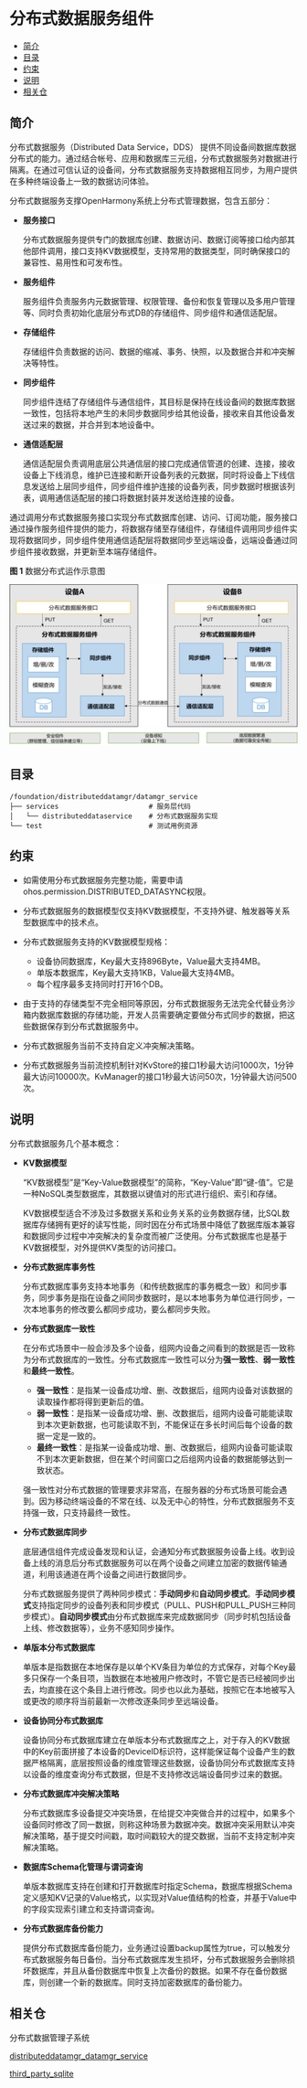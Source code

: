 # 分布式数据服务组件<a name="ZH-CN_TOPIC_0000001124232845"></a>

-   [简介](#section11660541593)
-   [目录](#section161941989596)
-   [约束](#section119744591305)
-   [说明](#section1312121216216)
-   [相关仓](#section1371113476307)

## 简介<a name="section11660541593"></a>

分布式数据服务（Distributed Data Service，DDS） 提供不同设备间数据库数据分布式的能力。通过结合帐号、应用和数据库三元组，分布式数据服务对数据进行隔离。在通过可信认证的设备间，分布式数据服务支持数据相互同步，为用户提供在多种终端设备上一致的数据访问体验。

分布式数据服务支撑OpenHarmony系统上分布式管理数据，包含五部分：

-   **服务接口**

    分布式数据服务提供专门的数据库创建、数据访问、数据订阅等接口给内部其他部件调用，接口支持KV数据模型，支持常用的数据类型，同时确保接口的兼容性、易用性和可发布性。

-   **服务组件**

    服务组件负责服务内元数据管理、权限管理、备份和恢复管理以及多用户管理等、同时负责初始化底层分布式DB的存储组件、同步组件和通信适配层。

-   **存储组件**

    存储组件负责数据的访问、数据的缩减、事务、快照，以及数据合并和冲突解决等特性。

-   **同步组件**

    同步组件连结了存储组件与通信组件，其目标是保持在线设备间的数据库数据一致性，包括将本地产生的未同步数据同步给其他设备，接收来自其他设备发送过来的数据，并合并到本地设备中。

-   **通信适配层**

    通信适配层负责调用底层公共通信层的接口完成通信管道的创建、连接，接收设备上下线消息，维护已连接和断开设备列表的元数据，同时将设备上下线信息发送给上层同步组件，同步组件维护连接的设备列表，同步数据时根据该列表，调用通信适配层的接口将数据封装并发送给连接的设备。


通过调用分布式数据服务接口实现分布式数据库创建、访问、订阅功能，服务接口通过操作服务组件提供的能力，将数据存储至存储组件，存储组件调用同步组件实现将数据同步，同步组件使用通信适配层将数据同步至远端设备，远端设备通过同步组件接收数据，并更新至本端存储组件。

**图 1**  数据分布式运作示意图<a name="fig371116145419"></a>


![](figures/distributed_datamgr_subsystem_architecture.png)

## 目录<a name="section161941989596"></a>

```
/foundation/distributeddatamgr/datamgr_service
├── services                      # 服务层代码
│   └── distributeddataservice    # 分布式数据服务实现
└── test                          # 测试用例资源
```

## 约束<a name="section119744591305"></a>

-   如需使用分布式数据服务完整功能，需要申请ohos.permission.DISTRIBUTED\_DATASYNC权限。
-   分布式数据服务的数据模型仅支持KV数据模型，不支持外键、触发器等关系型数据库中的技术点。
-   分布式数据服务支持的KV数据模型规格：
    -   设备协同数据库，Key最大支持896Byte，Value最大支持4MB。
    -   单版本数据库，Key最大支持1KB，Value最大支持4MB。
    -   每个程序最多支持同时打开16个DB。

-   由于支持的存储类型不完全相同等原因，分布式数据服务无法完全代替业务沙箱内数据库数据的存储功能，开发人员需要确定要做分布式同步的数据，把这些数据保存到分布式数据服务中。
-   分布式数据服务当前不支持自定义冲突解决策略。
-   分布式数据服务当前流控机制针对KvStore的接口1秒最大访问1000次，1分钟最大访问10000次。KvManager的接口1秒最大访问50次，1分钟最大访问500次。

## 说明<a name="section1312121216216"></a>

分布式数据服务几个基本概念：

-   **KV数据模型**

    “KV数据模型”是“Key-Value数据模型”的简称，“Key-Value”即“键-值”。它是一种NoSQL类型数据库，其数据以键值对的形式进行组织、索引和存储。

    KV数据模型适合不涉及过多数据关系和业务关系的业务数据存储，比SQL数据库存储拥有更好的读写性能，同时因在分布式场景中降低了数据库版本兼容和数据同步过程中冲突解决的复杂度而被广泛使用。分布式数据库也是基于KV数据模型，对外提供KV类型的访问接口。

-   **分布式数据库事务性**

    分布式数据库事务支持本地事务（和传统数据库的事务概念一致）和同步事务，同步事务是指在设备之间同步数据时，是以本地事务为单位进行同步，一次本地事务的修改要么都同步成功，要么都同步失败。

-   **分布式数据库一致性**

    在分布式场景中一般会涉及多个设备，组网内设备之间看到的数据是否一致称为分布式数据库的一致性。分布式数据库一致性可以分为**强一致性**、**弱一致性**和**最终一致性**。

    -   **强一致性**：是指某一设备成功增、删、改数据后，组网内设备对该数据的读取操作都将得到更新后的值。
    -   **弱一致性**：是指某一设备成功增、删、改数据后，组网内设备可能能读取到本次更新数据，也可能读取不到，不能保证在多长时间后每个设备的数据一定是一致的。
    -   **最终一致性**：是指某一设备成功增、删、改数据后，组网内设备可能读取不到本次更新数据，但在某个时间窗口之后组网内设备的数据能够达到一致状态。

    强一致性对分布式数据的管理要求非常高，在服务器的分布式场景可能会遇到。因为移动终端设备的不常在线、以及无中心的特性，分布式数据服务不支持强一致，只支持最终一致性。

-   **分布式数据库同步**

    底层通信组件完成设备发现和认证，会通知分布式数据服务设备上线。收到设备上线的消息后分布式数据服务可以在两个设备之间建立加密的数据传输通道，利用该通道在两个设备之间进行数据同步。

    分布式数据服务提供了两种同步模式：**手动同步**和**自动同步模式**。**手动同步模式**支持指定同步的设备列表和同步模式（PULL、PUSH和PULL\_PUSH三种同步模式）。**自动同步模式**由分布式数据库来完成数据同步（同步时机包括设备上线、修改数据等），业务不感知同步操作。

-   **单版本分布式数据库**

    单版本是指数据在本地保存是以单个KV条目为单位的方式保存，对每个Key最多只保存一个条目项，当数据在本地被用户修改时，不管它是否已经被同步出去，均直接在这个条目上进行修改。同步也以此为基础，按照它在本地被写入或更改的顺序将当前最新一次修改逐条同步至远端设备。

-   **设备协同分布式数据库**

    设备协同分布式数据库建立在单版本分布式数据库之上，对于存入的KV数据中的Key前面拼接了本设备的DeviceID标识符，这样能保证每个设备产生的数据严格隔离，底层按照设备的维度管理这些数据，设备协同分布式数据库支持以设备的维度查询分布式数据，但是不支持修改远端设备同步过来的数据。

-   **分布式数据库冲突解决策略**

    分布式数据库多设备提交冲突场景，在给提交冲突做合并的过程中，如果多个设备同时修改了同一数据，则称这种场景为数据冲突。数据冲突采用默认冲突解决策略，基于提交时间戳，取时间戳较大的提交数据，当前不支持定制冲突解决策略。

-   **数据库Schema化管理与谓词查询**

    单版本数据库支持在创建和打开数据库时指定Schema，数据库根据Schema定义感知KV记录的Value格式，以实现对Value值结构的检查，并基于Value中的字段实现索引建立和支持谓词查询。

-   **分布式数据库备份能力**

    提供分布式数据库备份能力，业务通过设置backup属性为true，可以触发分布式数据服务每日备份。当分布式数据库发生损坏，分布式数据服务会删除损坏数据库，并且从备份数据库中恢复上次备份的数据。如果不存在备份数据库，则创建一个新的数据库。同时支持加密数据库的备份能力。


## 相关仓<a name="section1371113476307"></a>

分布式数据管理子系统

[distributeddatamgr\_datamgr\_service](https://gitee.com/openharmony/distributeddatamgr_datamgr_service) 

[third\_party\_sqlite](https://gitee.com/openharmony/third_party_sqlite)



